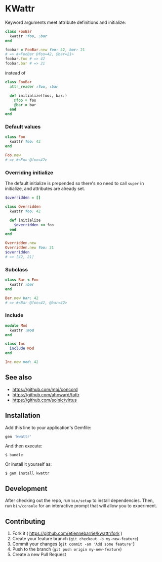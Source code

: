 # KWattr

Keyword arguments meet attribute definitions and initialize:

```ruby
class FooBar
  kwattr :foo, :bar
end

foobar = FooBar.new foo: 42, bar: 21
# => #<FooBar @foo=42, @bar=21>
foobar.foo # => 42
foobar.bar # => 21
```

instead of

```ruby
class FooBar
  attr_reader :foo, :bar

  def initialize(foo:, bar:)
    @foo = foo
    @bar = bar
  end
end
```

### Default values

```ruby
class Foo
  kwattr foo: 42
end

Foo.new
# => #<Foo @foo=42>
```

### Overriding initialize

The default initialize is prepended so there's no need to call `super` in
initialize, and attributes are already set.

```ruby
$overridden = []

class Overridden
  kwattr foo: 42

  def initialize
    $overridden << foo
  end
end

Overridden.new
Overridden.new foo: 21
$overridden
# => [42, 21]
```

### Subclass

```ruby
class Bar < Foo
  kwattr :bar
end

Bar.new bar: 42
# => #<Bar @foo=42, @bar=42>
```

### Include

```ruby
module Mod
  kwattr :mod
end

class Inc
  include Mod
end

Inc.new mod: 42
```

## See also

* https://github.com/mbj/concord
* https://github.com/ahoward/fattr
* https://github.com/solnic/virtus

## Installation

Add this line to your application's Gemfile:

```ruby
gem 'kwattr'
```

And then execute:

    $ bundle

Or install it yourself as:

    $ gem install kwattr

## Development

After checking out the repo, run `bin/setup` to install dependencies. Then, run
`bin/console` for an interactive prompt that will allow you to experiment.

## Contributing

1. Fork it ( https://github.com/etiennebarrie/kwattr/fork )
2. Create your feature branch (`git checkout -b my-new-feature`)
3. Commit your changes (`git commit -am 'Add some feature'`)
4. Push to the branch (`git push origin my-new-feature`)
5. Create a new Pull Request
